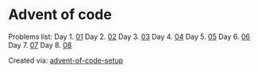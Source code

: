 # Advent of code
Problems list:
Day 1. [01](https://github.com/samuvale95/adventOfCode2022/blob/main/src/01.py)
Day 2. [02](https://github.com/samuvale95/adventOfCode2022/blob/main/src/02.py)
Day 3. [03](https://github.com/samuvale95/adventOfCode2022/blob/main/src/03.py)
Day 4. [04](https://github.com/samuvale95/adventOfCode2022/blob/main/src/04.py)
Day 5. [05](https://github.com/samuvale95/adventOfCode2022/blob/main/src/05.py)
Day 6. [06](https://github.com/samuvale95/adventOfCode2022/blob/main/src/06.py)
Day 7. [07](https://github.com/samuvale95/adventOfCode2022/blob/main/src/07.py)
Day 8. [08](https://github.com/samuvale95/adventOfCode2022/blob/main/src/08.py)

Created via: [advent-of-code-setup](https://github.com/tomfran/advent-of-code-setup)